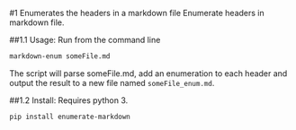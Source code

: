 #1  Enumerates the headers in a markdown file
Enumerate headers in markdown file.

##1.1  Usage:
Run from the command line
```bash
markdown-enum someFile.md
```
The script will parse someFile.md, add an enumeration to each header and output
the result to a new file named `someFile_enum.md`.

##1.2  Install:
Requires python 3.

```bash
pip install enumerate-markdown
```

